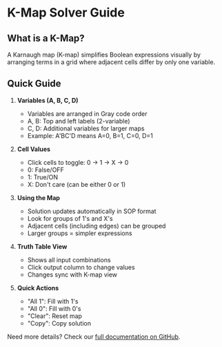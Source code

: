 # K-Map Solver Guide

## What is a K-Map?
A Karnaugh map (K-map) simplifies Boolean expressions visually by arranging terms in a grid where adjacent cells differ by only one variable.

## Quick Guide
1. **Variables (A, B, C, D)**
   - Variables are arranged in Gray code order
   - A, B: Top and left labels (2-variable)
   - C, D: Additional variables for larger maps
   - Example: A'BC'D means A=0, B=1, C=0, D=1

2. **Cell Values**
   - Click cells to toggle: 0 → 1 → X → 0
   - 0: False/OFF
   - 1: True/ON
   - X: Don't care (can be either 0 or 1)

3. **Using the Map**
   - Solution updates automatically in SOP format
   - Look for groups of 1's and X's
   - Adjacent cells (including edges) can be grouped
   - Larger groups = simpler expressions

4. **Truth Table View**
   - Shows all input combinations
   - Click output column to change values
   - Changes sync with K-map view

5. **Quick Actions**
   - "All 1": Fill with 1's
   - "All 0": Fill with 0's
   - "Clear": Reset map
   - "Copy": Copy solution

Need more details? Check our [full documentation on GitHub](https://github.com/robonxt/web-kmap).
